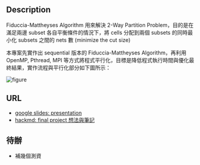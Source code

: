 ## Description
Fiduccia-Mattheyses Algorithm 用來解決 2-Way Partition Problem，目的是在滿足兩邊 subset 各自平衡條件的情況下，將 cells 分配到兩個 subsets 的同時最小化 subsets 之間的 nets 數 (minimize the cut size)

本專案先實作出 sequential 版本的 Fiduccia-Mattheyses Algorithm，再利用 OpenMP, Pthread, MPI 等方式將程式平行化，目標是降低程式執行時間與優化最終結果，實作流程與平行化部分如下圖所示：

![figure](https://hackmd.io/_uploads/H1Z1sqvFp.png)
## URL
- [google slides: presentation](https://docs.google.com/presentation/d/149GhUorqxLvylHjvkFctsATc2HO3H4iDoY7Bdx6wEic/edit?usp=sharing)
- [hackmd: final project 想法與筆記](https://hackmd.io/@u_46AznXS7-aLzZ7_uD4WQ/SJZjPjwF6)
## 待辦
- 補幾個測資